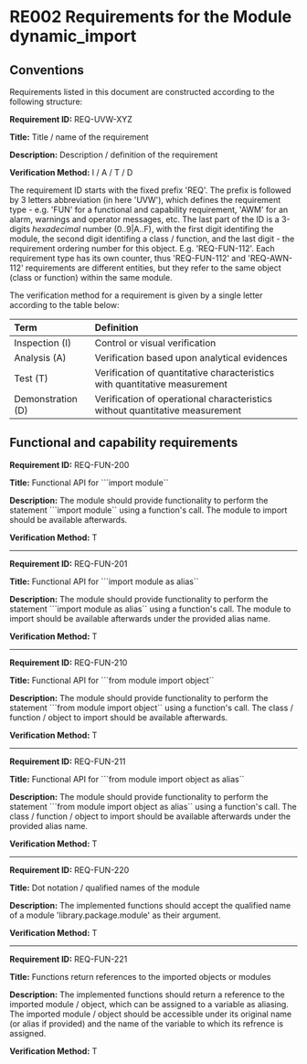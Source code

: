 # RE002 Requirements for the Module dynamic_import

## Conventions

Requirements listed in this document are constructed according to the following structure:

**Requirement ID:** REQ-UVW-XYZ

**Title:** Title / name of the requirement

**Description:** Description / definition of the requirement

**Verification Method:** I / A / T / D

The requirement ID starts with the fixed prefix 'REQ'. The prefix is followed by 3 letters abbreviation (in here 'UVW'), which defines the requirement type - e.g. 'FUN' for a functional and capability requirement, 'AWM' for an alarm, warnings and operator messages, etc. The last part of the ID is a 3-digits *hexadecimal* number (0..9|A..F), with the first digit identifing the module, the second digit identifing a class / function, and the last digit - the requirement ordering number for this object. E.g. 'REQ-FUN-112'. Each requirement type has its own counter, thus 'REQ-FUN-112' and 'REQ-AWN-112' requirements are different entities, but they refer to the same object (class or function) within the same module.

The verification method for a requirement is given by a single letter according to the table below:

| **Term**          | **Definition**                                                               |
| :---------------- | :--------------------------------------------------------------------------- |
| Inspection (I)    | Control or visual verification                                               |
| Analysis (A)      | Verification based upon analytical evidences                                 |
| Test (T)          | Verification of quantitative characteristics with quantitative measurement   |
| Demonstration (D) | Verification of operational characteristics without quantitative measurement |

## Functional and capability requirements

**Requirement ID:** REQ-FUN-200

**Title:** Functional API for ```import module``

**Description:** The module should provide functionality to perform the statement ```import module`` using a function's call. The module to import should be available afterwards.

**Verification Method:** T

---

**Requirement ID:** REQ-FUN-201

**Title:** Functional API for ```import module as alias``

**Description:** The module should provide functionality to perform the statement ```import module as alias`` using a function's call. The module to import should be available afterwards under the provided alias name.

**Verification Method:** T

---

**Requirement ID:** REQ-FUN-210

**Title:** Functional API for ```from module import object``

**Description:** The module should provide functionality to perform the statement ```from module import object`` using a function's call. The class / function / object to import should be available afterwards.

**Verification Method:** T

---

**Requirement ID:** REQ-FUN-211

**Title:** Functional API for ```from module import object as alias``

**Description:** The module should provide functionality to perform the statement ```from module import object as alias`` using a function's call. The class / function / object to import should be available afterwards under the provided alias name.

**Verification Method:** T

---

**Requirement ID:** REQ-FUN-220

**Title:** Dot notation / qualified names of the module

**Description:** The implemented functions should accept the qualified name of a module 'library.package.module' as their argument.

**Verification Method:** T

---

**Requirement ID:** REQ-FUN-221

**Title:** Functions return references to the imported objects or modules

**Description:** The implemented functions should return a reference to the imported module / object, which can be assigned to a variable as aliasing. The imported module / object should be accessible under its original name (or alias if provided) and the name of the variable to which its refrence is assigned.

**Verification Method:** T
